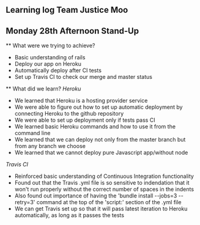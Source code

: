 ## Learning log Team Justice Moo

Monday 28th Afternoon Stand-Up
----

** What were we trying to achieve?
* Basic understanding of rails 
* Deploy our app on Heroku
* Automatically deploy after CI tests
* Set up Travis CI to check our merge and master status

** What did we learn?
_Heroku_
* We learned that Heroku is a hosting provider service
* We were able to figure out how to set up automatic deployment by connecting Heroku to the github repository
* We were able to set up deployment only if tests pass CI
* We learned basic Heroku commands and how to use it from the command line
* We learned that we can deploy not only from the master branch but from any branch we choose
* We learned that we cannot deploy pure Javascript app/without node

_Travis CI_
* Reinforced basic understanding of Continuous Integration functionality
* Found out that the Travis .yml file is so sensitive to indendation that it won't run properly without the correct number of spaces in the indents
* Also found out importance of having the 'bundle install --jobs=3 --retry=3' command at the top of the 'script:' section of the .yml file
* We can get Travis set up so that it will pass latest iteration to Heroku automatically, as long as it passes the tests


